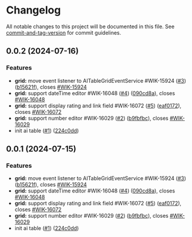 # Changelog

All notable changes to this project will be documented in this file. See [commit-and-tag-version](https://github.com/absolute-version/commit-and-tag-version) for commit guidelines.

## 0.0.2 (2024-07-16)


### Features

* **grid:** move event listener to AITableGridEventService #WIK-15924 ([#3](https://github.com/worktile/ai-table/issues/3)) ([b15621f](https://github.com/worktile/ai-table/commit/b15621f1815fe80569aaf4feae95c510618bef19)), closes [#WIK-15924](https://github.com/worktile/ai-table/issues/WIK-15924)
* **grid:** support dateTime editor #WIK-16048 ([#4](https://github.com/worktile/ai-table/issues/4)) ([090cd8a](https://github.com/worktile/ai-table/commit/090cd8ae4eeb8dda20e4991108ed2bc6684501bd)), closes [#WIK-16048](https://github.com/worktile/ai-table/issues/WIK-16048)
* **grid:** support display rating and link field #WIK-16072 ([#5](https://github.com/worktile/ai-table/issues/5)) ([eaf0172](https://github.com/worktile/ai-table/commit/eaf017222ba62edfdbd3774b63c3a245eafa0681)), closes [#WIK-16072](https://github.com/worktile/ai-table/issues/WIK-16072)
* **grid:** support number editor #WIK-16029 ([#2](https://github.com/worktile/ai-table/issues/2)) ([b9fbfbc](https://github.com/worktile/ai-table/commit/b9fbfbcf698f48e6a2e18f123dd24b78d21ff51c)), closes [#WIK-16029](https://github.com/worktile/ai-table/issues/WIK-16029)
* init ai table ([#1](https://github.com/worktile/ai-table/issues/1)) ([224c0dd](https://github.com/worktile/ai-table/commit/224c0dd6cba2bf3fc9f419a27b1d3b043af46955))



## 0.0.1 (2024-07-15)


### Features

* **grid:** move event listener to AITableGridEventService #WIK-15924 ([#3](https://github.com/worktile/v-table/issues/3)) ([b15621f](https://github.com/worktile/v-table/commit/b15621f1815fe80569aaf4feae95c510618bef19)), closes [#WIK-15924](https://github.com/worktile/v-table/issues/WIK-15924)
* **grid:** support dateTime editor #WIK-16048 ([#4](https://github.com/worktile/v-table/issues/4)) ([090cd8a](https://github.com/worktile/v-table/commit/090cd8ae4eeb8dda20e4991108ed2bc6684501bd)), closes [#WIK-16048](https://github.com/worktile/v-table/issues/WIK-16048)
* **grid:** support display rating and link field #WIK-16072 ([#5](https://github.com/worktile/v-table/issues/5)) ([eaf0172](https://github.com/worktile/v-table/commit/eaf017222ba62edfdbd3774b63c3a245eafa0681)), closes [#WIK-16072](https://github.com/worktile/v-table/issues/WIK-16072)
* **grid:** support number editor #WIK-16029 ([#2](https://github.com/worktile/v-table/issues/2)) ([b9fbfbc](https://github.com/worktile/v-table/commit/b9fbfbcf698f48e6a2e18f123dd24b78d21ff51c)), closes [#WIK-16029](https://github.com/worktile/v-table/issues/WIK-16029)
* init ai table ([#1](https://github.com/worktile/v-table/issues/1)) ([224c0dd](https://github.com/worktile/v-table/commit/224c0dd6cba2bf3fc9f419a27b1d3b043af46955))
